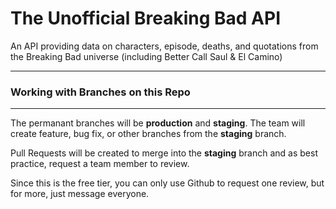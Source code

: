 # The Unofficial Breaking Bad API
An API providing data on characters, episode, deaths, and quotations from the Breaking Bad universe (including Better Call Saul & El Camino)

_____________
### Working with Branches on this Repo
_____________

The permanant branches will be **production** and **staging**.  The team will create feature, bug fix, or other branches from the **staging** branch.

Pull Requests will be created to merge into the **staging** branch and as best practice, request a team member to review.  

Since this is the free tier, you can only use Github to request one review, but for more, just message everyone.